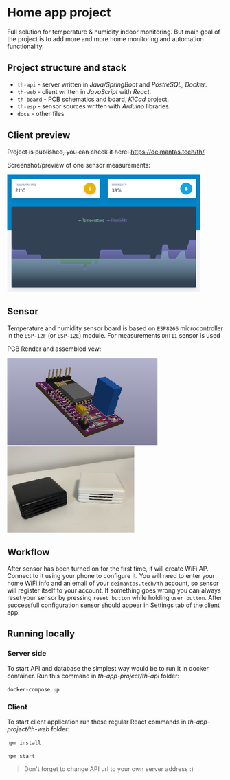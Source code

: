 # Home app project
Full solution for temperature &amp; humidity indoor monitoring. 
But main goal of the project is to add more and more home monitoring and automation functionality.

## Project structure and stack
- `th-api` - server written in *Java/SpringBoot* and *PostreSQL, Docker*.
- `th-web` - client written in *JavaScript* with *React*.
- `th-board` - PCB schematics and board, *KiCad* project.
- `th-esp` - sensor sources written with *Arduino* libraries.
- `docs` - other files

## Client preview

~~Project is published, you can check it here:
https://deimantas.tech/th/~~

Screenshot/preview of one sensor measurements:

<img src="docs/preview.png" width="450">

## Sensor

Temperature and humidity sensor board is based on `ESP8266` microcontroller in the `ESP-12F` (or `ESP-12E`) module.
For measurements `DHT11` sensor is used

PCB Render and assembled vew:

<img src="docs/pcb_1_2.png" width="350"> <img src="docs/IMG_0932.jpg" width="296">

## Workflow

After sensor has been turned on for the first time, it will create WiFi AP. Connect to it using your phone to configure it. You will need to enter your home WiFi info and an email of your `deimantas.tech/th` account, so sensor will register itself to your account. If something goes wrong you can always reset your sensor by pressing `reset button` while holding `user button`. After successfull configuration sensor should appear in Settings tab of the client app.

## Running locally

### Server side

To start API and database the simplest way would be to run it in docker container. Run this command in *th-app-project/th-api* folder:

`docker-compose up`

### Client

To start client application run these regular React commands in *th-app-project/th-web* folder:

`npm install`

`npm start`

> Don't forget to change API url to your own server address :)

